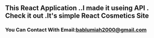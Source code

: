 ## This React Application ..I made it useing API . Check it out .It's simple React Cosmetics Site 
### You Can Contact With  Email:bablumiah2000@gmail.com